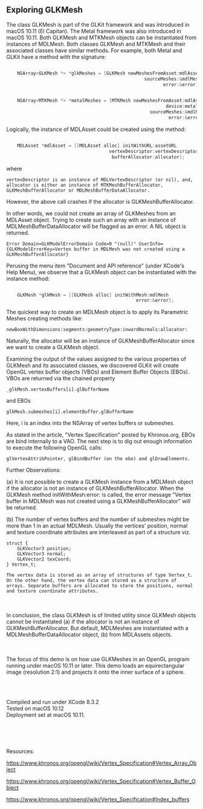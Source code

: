 ## Exploring GLKMesh

The class GLKMesh is part of the GLKit framework and was introduced in macOS 10.11 (El Capitan). The Metal framework was also introduced in macOS 10.11. Both GLKMesh and MTKMesh objects can be instantiated from instances of MDLMesh. Both classes GLKMesh and MTKMesh and their associated classes have similar methods. For example, both Metal and GLKit have a method with the signature:


```objective-C

    NSArray<GLKMesh *> *glkMeshes = [GLKMesh newMeshesFromAsset:mdlAsset
                                                   sourceMeshes:&mdlMeshes
                                                          error:&error];


    NSArray<MTKMesh *> *metalMeshes = [MTKMesh newMeshesFromAsset:mdlAsset
                                                           device:metalDevice
                                                     sourceMeshes:&mdlMeshes
                                                            error:&error];

```

Logically, the instance of MDLAsset could be created using the method:

```objective-C

    MDLAsset *mdlAsset = [[MDLAsset alloc] initWithURL:assetURL
                                      vertexDescriptor:vertexDescriptor
                                       bufferAllocator:allocator];             

```

where 

    vertexDescriptor is an instance of MDLVertexDescriptor (or nil), and,
    allocator is either an instance of MTKMeshBufferAllocator, GLKMeshBufferAllocator or MDLMeshBufferDataAllocator. 

However, the above call crashes if the allocator is GLKMeshBufferAllocator.

In other words, we could not create an array of GLKMeshes from an MDLAsset object. Trying to create such an array with an instance of MDLMeshBufferDataAllocator will be flagged as an error. A NIL object is returned.

    Error Domain=GLKModelErrorDomain Code=0 "(null)" UserInfo={GLKModelErrorKey=Vertex buffer in MDLMesh was not created using a GLKMeshBufferAllocator} 


Perusing the menu item "Document and API reference" (under XCode's Help Menu), we observe that a GLKMesh object can be instantiated with the instance method:

```objective-C

    GLKMesh *glkMesh = [[GLKMesh alloc] initWithMesh:mdlMesh
                                                error:&error];

```

The quickest way to create an MDLMesh object is to apply its Parametric Meshes creating methods like:

    newBoxWithDimensions:segments:geometryType:inwardNormals:allocator:

Naturally, the allocator will be an instance of GLKMeshBufferAllocator since we want to create a GLKMesh object.

Examining the output of the values assigned to the various properties of GLKMesh and its associated classes, we discovered GLKit will create OpenGL vertex buffer objects (VBOs) and Element Buffer Objects (EBOs). VBOs are returned via the chained property

    _glkMesh.vertexBuffers[i].glBufferName

and EBOs 

    glkMesh.submeshes[i].elementBuffer.glBufferName

Here, i is an index into the NSArray of vertex buffers or submeshes.

As stated in the article, "Vertex Specification" posted by Khronos.org, EBOs are bind internally to a VAO. The next step is to dig out enough information to execute the following OpenGL calls:

    glVertexAttribPointer, glBindBuffer (on the ebo) and glDrawElements. 

Further Observations:

(a) It is not possible to create a GLKMesh instance from a MDLMesh object if the allocator is not an instance of GLKMeshBufferAllocator. When the GLKMesh method initWithMesh:error: is called, the error message "Vertex buffer in MDLMesh was not created using a GLKMeshBufferAllocator" will be returned.

(b) The number of vertex buffers and the number of submeshes might be more than 1 in an actual MDLMesh. Usually the vertices' position, normal and texture coordinate attributes are interleaved as part of a structure viz.

    struct {
        GLKVector3 position;
        GLKVector3 normal;
        GLKVector2 texCoord;
    } Vertex_t;

    The vertex data is stored as an array of structures of type Vertex_t. On the other hand, the vertex data can stored as a structure of arrays. Separate buffers are allocated to store the positions, normal and texture coordinate attributes.

<br />
<br />
In conclusion, the class GLKMesh is of limited utility since GLKMesh objects cannot be instantiated
(a) if the allocator is not an instance of GLKMeshBufferAllocator. But default, MDLMeshes are instantiated with a MDLMeshBufferDataAllocator object,
(b) from MDLAssets objects.


<br />
<br />
<br />

The focus of this demo is on how use GLKMeshes in an OpenGL program running under macOS 10.11 or later.  This demo loads an equirectangular image (resolution 2:1) and projects it onto the inner surface of a sphere.

<br />
<br />

Compiled and run under XCode 8.3.2
<br />
Tested on macOS 10.12
<br />
Deployment set at macOS 10.11.

<br />
<br />
<br />

Resources:

https://www.khronos.org/opengl/wiki/Vertex_Specification#Vertex_Array_Object

https://www.khronos.org/opengl/wiki/Vertex_Specification#Vertex_Buffer_Object

https://www.khronos.org/opengl/wiki/Vertex_Specification#Index_buffers
